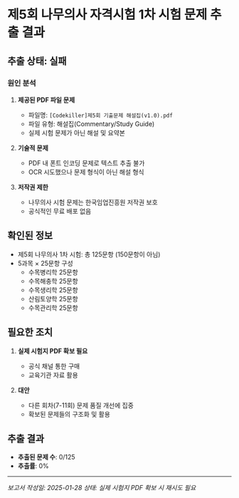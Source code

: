 # 제5회 나무의사 자격시험 1차 시험 문제 추출 결과

## 추출 상태: 실패

### 원인 분석
1. **제공된 PDF 파일 문제**
   - 파일명: `[Codekiller]제5회 기출문제 해설집(v1.0).pdf`
   - 파일 유형: 해설집(Commentary/Study Guide)
   - 실제 시험 문제가 아닌 해설 및 요약본

2. **기술적 문제**
   - PDF 내 폰트 인코딩 문제로 텍스트 추출 불가
   - OCR 시도했으나 문제 형식이 아닌 해설 형식

3. **저작권 제한**
   - 나무의사 시험 문제는 한국임업진흥원 저작권 보호
   - 공식적인 무료 배포 없음

## 확인된 정보
- 제5회 나무의사 1차 시험: 총 125문항 (150문항이 아님)
- 5과목 × 25문항 구성
  - 수목병리학 25문항
  - 수목해충학 25문항  
  - 수목생리학 25문항
  - 산림토양학 25문항
  - 수목관리학 25문항

## 필요한 조치
1. **실제 시험지 PDF 확보 필요**
   - 공식 채널 통한 구매
   - 교육기관 자료 활용
   
2. **대안**
   - 다른 회차(7-11회) 문제 품질 개선에 집중
   - 확보된 문제들의 구조화 및 활용

## 추출 결과
- **추출된 문제 수**: 0/125
- **추출률**: 0%

---
*보고서 작성일: 2025-01-28*
*상태: 실제 시험지 PDF 확보 시 재시도 필요*